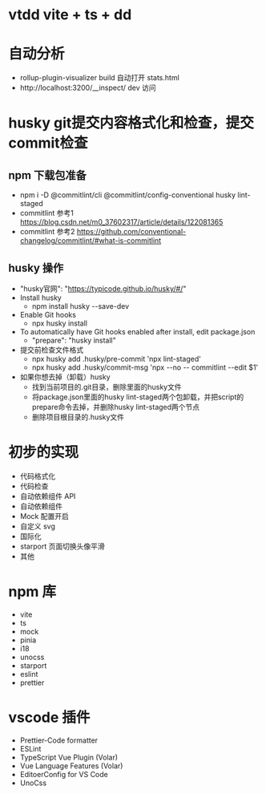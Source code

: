 # vtdd vite + ts + dd

# 自动分析

- rollup-plugin-visualizer build 自动打开 stats.html
- http://localhost:3200/\_\_inspect/ dev 访问

# husky git提交内容格式化和检查，提交commit检查

## npm 下载包准备

- npm i -D @commitlint/cli @commitlint/config-conventional husky  lint-staged
- commitlint 参考1 https://blog.csdn.net/m0_37602317/article/details/122081365
- commitlint 参考2 https://github.com/conventional-changelog/commitlint/#what-is-commitlint


## husky 操作

- "husky官网": "https://typicode.github.io/husky/#/"
- Install husky
  - npm install husky --save-dev
- Enable Git hooks
  - npx husky install
- To automatically have Git hooks enabled after install, edit package.json
  - "prepare": "husky install"
- 提交前检查文件格式
  - npx husky add .husky/pre-commit 'npx lint-staged'
  - npx husky add .husky/commit-msg 'npx --no -- commitlint --edit $1'
- 如果你想去掉（卸载）husky
  - 找到当前项目的.git目录，删除里面的husky文件
  - 将package.json里面的husky lint-staged两个包卸载，并把script的prepare命令去掉，并删除husky lint-staged两个节点
  - 删除项目根目录的.husky文件

# 初步的实现

- 代码格式化
- 代码检查
- 自动依赖组件 API
- 自动依赖组件
- Mock 配置开启
- 自定义 svg
- 国际化
- starport 页面切换头像平滑
- 其他

# npm 库

- vite
- ts
- mock
- pinia
- i18
- unocss
- starport
- eslint
- prettier

# vscode 插件

- Prettier-Code formatter
- ESLint
- TypeScript Vue Plugin (Volar)
- Vue Language Features (Volar)
- EditoerConfig for VS Code
- UnoCss
